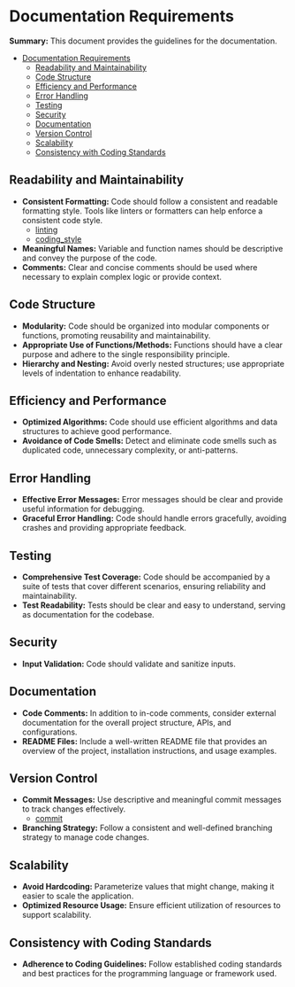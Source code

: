 # Documentation Requirements

**Summary:** This document provides the guidelines for the documentation.

- [Documentation Requirements](#documentation-requirements)
  - [Readability and Maintainability](#readability-and-maintainability)
  - [Code Structure](#code-structure)
  - [Efficiency and Performance](#efficiency-and-performance)
  - [Error Handling](#error-handling)
  - [Testing](#testing)
  - [Security](#security)
  - [Documentation](#documentation)
  - [Version Control](#version-control)
  - [Scalability](#scalability)
  - [Consistency with Coding Standards](#consistency-with-coding-standards)

## Readability and Maintainability

- **Consistent Formatting:** Code should follow a consistent and readable formatting style. Tools like linters or formatters can help enforce a consistent code style.
  - [linting](./linting.md)
  - [coding_style](./coding_style.md)
- **Meaningful Names:** Variable and function names should be descriptive and convey the purpose of the code.
- **Comments:** Clear and concise comments should be used where necessary to explain complex logic or provide context.

## Code Structure

- **Modularity:** Code should be organized into modular components or functions, promoting reusability and maintainability.
- **Appropriate Use of Functions/Methods:** Functions should have a clear purpose and adhere to the single responsibility principle.
- **Hierarchy and Nesting:** Avoid overly nested structures; use appropriate levels of indentation to enhance readability.

## Efficiency and Performance

- **Optimized Algorithms:** Code should use efficient algorithms and data structures to achieve good performance.
- **Avoidance of Code Smells:** Detect and eliminate code smells such as duplicated code, unnecessary complexity, or anti-patterns.

## Error Handling

- **Effective Error Messages:** Error messages should be clear and provide useful information for debugging.
- **Graceful Error Handling:** Code should handle errors gracefully, avoiding crashes and providing appropriate feedback.

## Testing

- **Comprehensive Test Coverage:** Code should be accompanied by a suite of tests that cover different scenarios, ensuring reliability and maintainability.
- **Test Readability:** Tests should be clear and easy to understand, serving as documentation for the codebase.

## Security

- **Input Validation:** Code should validate and sanitize inputs.

## Documentation

- **Code Comments:** In addition to in-code comments, consider external documentation for the overall project structure, APIs, and configurations.
- **README Files:** Include a well-written README file that provides an overview of the project, installation instructions, and usage examples.

## Version Control

- **Commit Messages:** Use descriptive and meaningful commit messages to track changes effectively.
  - [commit](./commit.md)
- **Branching Strategy:** Follow a consistent and well-defined branching strategy to manage code changes.

## Scalability

- **Avoid Hardcoding:** Parameterize values that might change, making it easier to scale the application.
- **Optimized Resource Usage:** Ensure efficient utilization of resources to support scalability.

## Consistency with Coding Standards

- **Adherence to Coding Guidelines:** Follow established coding standards and best practices for the programming language or framework used.
